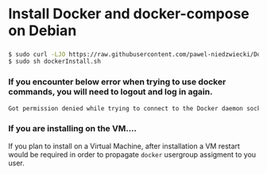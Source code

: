 # Install Docker and docker-compose on Debian

##### 
####
```sh
$ sudo curl -LJO https://raw.githubusercontent.com/pawel-niedzwiecki/DockerOnDebian/main/dockerInstall.sh 
$ sudo sh dockerInstall.sh
```

### If you encounter below error when trying to use docker commands, you will need to logout and log in again.

```sh
Got permission denied while trying to connect to the Docker daemon socket at unix:///var/run/docker.soc
```

### If you are installing on the VM....

If you plan to install on a Virtual Machine, after installation a VM restart would be required in order to propagate `docker` usergroup assigment to you user.


